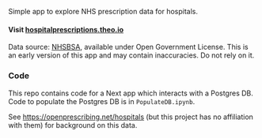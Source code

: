 Simple app to explore NHS prescription data for hospitals. 

#### Visit [hospitalprescriptions.theo.io](//hospitalprescriptions.theo.io)

Data source: [NHSBSA](https://opendata.nhsbsa.net/dataset/secondary-care-medicines-data-indicative-price/), available under Open Government License. This is an early version of this app and may contain inaccuracies. Do not rely on it.

### Code

This repo contains code for a Next app which interacts with a Postgres DB. Code to populate the Postgres DB is in `PopulateDB.ipynb`.


See https://openprescribing.net/hospitals (but this project has no affiliation with them) for background on this data.

